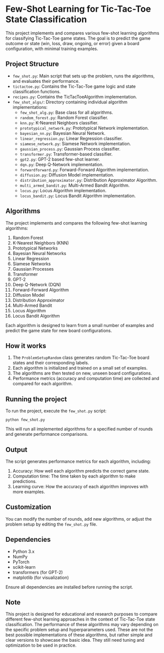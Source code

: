 # Few-Shot Learning for Tic-Tac-Toe State Classification

This project implements and compares various few-shot learning algorithms for classifying Tic-Tac-Toe game states. The goal is to predict the game outcome or state (win, loss, draw, ongoing, or error) given a board configuration, with minimal training examples.

## Project Structure

- `few_shot.py`: Main script that sets up the problem, runs the algorithms, and evaluates their performance.
- `tictactoe.py`: Contains the Tic-Tac-Toe game logic and state classification functions.
- `recipes.py`: Contains the TicTacToeAlgorithm implementation.
- `few_shot_algs/`: Directory containing individual algorithm implementations:
  - `few_shot_alg.py`: Base class for all algorithms.
  - `random_forest.py`: Random Forest classifier.
  - `knn.py`: K-Nearest Neighbors classifier.
  - `prototypical_network.py`: Prototypical Network implementation.
  - `bayesian_nn.py`: Bayesian Neural Network.
  - `linear_regression.py`: Linear Regression classifier.
  - `siamese_network.py`: Siamese Network implementation.
  - `gaussian_process.py`: Gaussian Process classifier.
  - `transformer.py`: Transformer-based classifier.
  - `gpt2.py`: GPT-2 based few-shot learner.
  - `dqn.py`: Deep Q-Network implementation.
  - `forwardforward.py`: Forward-Forward Algorithm implementation.
  - `diffusion.py`: Diffusion Model implementation.
  - `distribution_approximator.py`: Distribution Approximator Algorithm.
  - `multi_armed_bandit.py`: Multi-Armed Bandit Algorithm.
  - `locus.py`: Locus Algorithm implementation.
  - `locus_bandit.py`: Locus Bandit Algorithm implementation.

## Algorithms

The project implements and compares the following few-shot learning algorithms:

1. Random Forest
2. K-Nearest Neighbors (KNN)
3. Prototypical Networks
4. Bayesian Neural Networks
5. Linear Regression
6. Siamese Networks
7. Gaussian Processes
8. Transformer
9. GPT-2
10. Deep Q-Network (DQN)
11. Forward-Forward Algorithm
12. Diffusion Model
13. Distribution Approximator
14. Multi-Armed Bandit
15. Locus Algorithm
16. Locus Bandit Algorithm

Each algorithm is designed to learn from a small number of examples and predict the game state for new board configurations.

## How it works

1. The `ProblemSetupRandom` class generates random Tic-Tac-Toe board states and their corresponding labels.
2. Each algorithm is initialized and trained on a small set of examples.
3. The algorithms are then tested on new, unseen board configurations.
4. Performance metrics (accuracy and computation time) are collected and compared for each algorithm.

## Running the project

To run the project, execute the `few_shot.py` script:

```
python few_shot.py
```

This will run all implemented algorithms for a specified number of rounds and generate performance comparisons.

## Output

The script generates performance metrics for each algorithm, including:

1. Accuracy: How well each algorithm predicts the correct game state.
2. Computation time: The time taken by each algorithm to make predictions.
3. Learning curve: How the accuracy of each algorithm improves with more examples.

## Customization

You can modify the number of rounds, add new algorithms, or adjust the problem setup by editing the `few_shot.py` file.

## Dependencies

- Python 3.x
- NumPy
- PyTorch
- scikit-learn
- transformers (for GPT-2)
- matplotlib (for visualization)

Ensure all dependencies are installed before running the script.

## Note

This project is designed for educational and research purposes to compare different few-shot learning approaches in the context of Tic-Tac-Toe state classification. The performance of these algorithms may vary depending on the specific problem setup and hyperparameters used. These are not the best possible implementations of these algorithms, but rather simple and clear versions to showcase the basic idea.  They still need tuning and optimization to be used in practice.
